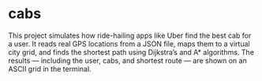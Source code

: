 # cabs
This project simulates how ride-hailing apps like Uber find the best cab for a user. It reads real GPS locations from a JSON file, maps them to a virtual city grid, and finds the shortest path using Dijkstra’s and A* algorithms. The results — including the user, cabs, and shortest route — are shown on an ASCII grid in the terminal.
